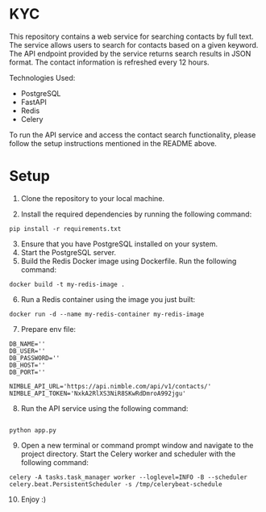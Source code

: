 # KYC


This repository contains a web service for searching contacts by full text. The service allows users to search for contacts based on a given keyword. The API endpoint provided by the service returns search results in JSON format. The contact information is refreshed every 12 hours.

Technologies Used:

- PostgreSQL
- FastAPI
- Redis
- Celery

To run the API service and access the contact search functionality, please follow the setup instructions mentioned in the README above.

# Setup
1. Clone the repository to your local machine.

2. Install the required dependencies by running the following command:

  ```
  pip install -r requirements.txt
  ```

3. Ensure that you have PostgreSQL installed on your system. 
4. Start the PostgreSQL server.
5. Build the Redis Docker image using Dockerfile. Run the following command:
  ```
  docker build -t my-redis-image .
  ```
6. Run a Redis container using the image you just built:
  ```
  docker run -d --name my-redis-container my-redis-image
  ```
7. Prepare env file:
  ```
  DB_NAME=''
  DB_USER=''
  DB_PASSWORD=''
  DB_HOST=''
  DB_PORT=''
  
  NIMBLE_API_URL='https://api.nimble.com/api/v1/contacts/'
  NIMBLE_API_TOKEN='NxkA2RlXS3NiR8SKwRdDmroA992jgu'
  ```
8. Run the API service using the following command:
  ```
  
  python app.py
  ```
9. Open a new terminal or command prompt window and navigate to the project directory. Start the Celery worker and scheduler with the following command:
  ```
  celery -A tasks.task_manager worker --loglevel=INFO -B --scheduler celery.beat.PersistentScheduler -s /tmp/celerybeat-schedule
  ```

10. Enjoy :)